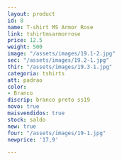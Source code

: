 ```yaml
---
layout: product
id: 8
name: T-shirt MS Armor Rose
link: tshirtmsarmorrose
price: 12.5
weight: 500
image: "/assets/images/19.1-2.jpg"
sec: "/assets/images/19.2-1.jpg"
thir: "/assets/images/19.3-1.jpg"
categoria: tshirts
att: padrao
color:
- Branco
discrip: branco preto ss19
novo: true
maisvendidos: true
stock: saldo
new: true
four: "/assets/images/19-1.jpg"
newprice: '17,9'

---
```

